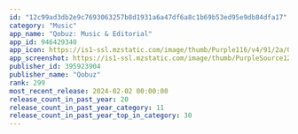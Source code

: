 ```yaml
---
id: "12c99ad3db2e9c7693063257b8d1931a6a47df6a8c1b69b53ed95e9db84dfa17"
category: "Music"
app_name: "Qobuz: Music & Editorial"
app_id: 946429340
app_icon: https://is1-ssl.mzstatic.com/image/thumb/Purple116/v4/91/2a/02/912a02cf-f0de-a066-da1f-94f9a7ca6eea/AppIcon-Release-0-0-1x_U007epad-0-0-85-220.png/1024x1024bb.png
app_screenshot: https://is1-ssl.mzstatic.com/image/thumb/PurpleSource126/v4/90/ad/f8/90adf8db-2609-f556-982a-06c1205c615b/6c302007-dc9b-471f-a2b8-e5a56a95a75b_IOS_Iphone_6_U00275_screen_01_us.jpg/1284x2778bb.png
publisher_id: 395923904
publisher_name: "Qobuz"
rank: 299
most_recent_release: 2024-02-02 00:00:00
release_count_in_past_year: 20
release_count_in_past_year_category: 11
release_count_in_past_year_top_in_category: 30
---
```

